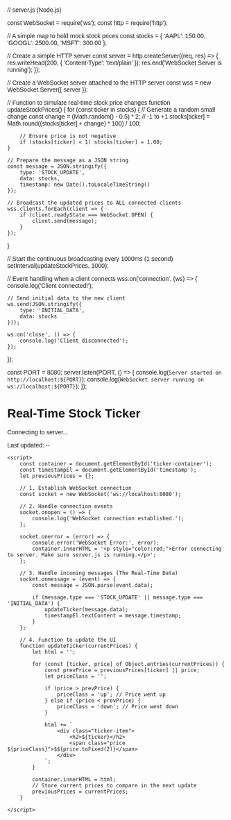 // server.js (Node.js)

const WebSocket = require('ws');
const http = require('http');

// A simple map to hold mock stock prices
const stocks = {
    'AAPL': 150.00,
    'GOOGL': 2500.00,
    'MSFT': 300.00
};

// Create a simple HTTP server
const server = http.createServer((req, res) => {
    res.writeHead(200, { 'Content-Type': 'text/plain' });
    res.end('WebSocket Server is running');
});

// Create a WebSocket server attached to the HTTP server
const wss = new WebSocket.Server({ server });

// Function to simulate real-time stock price changes
function updateStockPrices() {
    for (const ticker in stocks) {
        // Generate a random small change
        const change = (Math.random() - 0.5) * 2; // -1 to +1
        stocks[ticker] = Math.round((stocks[ticker] + change) * 100) / 100;

        // Ensure price is not negative
        if (stocks[ticker] < 1) stocks[ticker] = 1.00;
    }

    // Prepare the message as a JSON string
    const message = JSON.stringify({
        type: 'STOCK_UPDATE',
        data: stocks,
        timestamp: new Date().toLocaleTimeString()
    });

    // Broadcast the updated prices to ALL connected clients
    wss.clients.forEach(client => {
        if (client.readyState === WebSocket.OPEN) {
            client.send(message);
        }
    });
}

// Start the continuous broadcasting every 1000ms (1 second)
setInterval(updateStockPrices, 1000);

// Event handling when a client connects
wss.on('connection', (ws) => {
    console.log('Client connected!');

    // Send initial data to the new client
    ws.send(JSON.stringify({
        type: 'INITIAL_DATA',
        data: stocks
    }));

    ws.on('close', () => {
        console.log('Client disconnected');
    });
});

const PORT = 8080;
server.listen(PORT, () => {
    console.log(`Server started on http://localhost:${PORT}`);
    console.log(`WebSocket server running on ws://localhost:${PORT}`);
});
<!DOCTYPE html>
<html lang="en">
<head>
    <meta charset="UTF-8">
    <meta name="viewport" content="width=device-width, initial-scale=1.0">
    <title>Real-Time Stock Ticker</title>
    <style>
        body { font-family: sans-serif; padding: 20px; }
        .ticker-item { margin: 10px 0; padding: 10px; border: 1px solid #ccc; border-left: 5px solid blue; }
        .price { font-size: 1.5em; font-weight: bold; }
        .up { color: green; }
        .down { color: red; }
    </style>
</head>
<body>
    <h1>Real-Time Stock Ticker</h1>
    <div id="ticker-container">
        <p>Connecting to server...</p>
    </div>
    <p>Last updated: <span id="timestamp">--</span></p>

    <script>
        const container = document.getElementById('ticker-container');
        const timestampEl = document.getElementById('timestamp');
        let previousPrices = {};

        // 1. Establish WebSocket connection
        const socket = new WebSocket('ws://localhost:8080'); 

        // 2. Handle connection events
        socket.onopen = () => {
            console.log('WebSocket connection established.');
        };

        socket.onerror = (error) => {
            console.error('WebSocket Error:', error);
            container.innerHTML = '<p style="color:red;">Error connecting to server. Make sure server.js is running.</p>';
        };

        // 3. Handle incoming messages (The Real-Time Data)
        socket.onmessage = (event) => {
            const message = JSON.parse(event.data);

            if (message.type === 'STOCK_UPDATE' || message.type === 'INITIAL_DATA') {
                updateTicker(message.data);
                timestampEl.textContent = message.timestamp;
            }
        };

        // 4. Function to update the UI
        function updateTicker(currentPrices) {
            let html = '';

            for (const [ticker, price] of Object.entries(currentPrices)) {
                const prevPrice = previousPrices[ticker] || price;
                let priceClass = '';
                
                if (price > prevPrice) {
                    priceClass = 'up'; // Price went up
                } else if (price < prevPrice) {
                    priceClass = 'down'; // Price went down
                }

                html += `
                    <div class="ticker-item">
                        <h2>${ticker}</h2>
                        <span class="price ${priceClass}">$${price.toFixed(2)}</span>
                    </div>
                `;
            }

            container.innerHTML = html;
            // Store current prices to compare in the next update
            previousPrices = currentPrices; 
        }

    </script>
</body>
</html>
